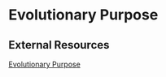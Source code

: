 # Evolutionary Purpose

## External Resources

[Evolutionary Purpose](http://www.reinventingorganizationswiki.com/Evolutionary_Purpose)

